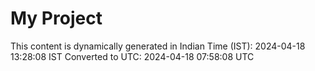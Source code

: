 # My Project

This content is dynamically generated in Indian Time (IST): 2024-04-18 13:28:08 IST
Converted to UTC: 2024-04-18 07:58:08 UTC
